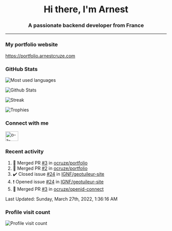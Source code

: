 <h1 align="center">Hi there, I'm Arnest</h1>
<h3 align="center">A passionate backend developer from France</h3>

---

### My portfolio website

https://portfolio.arnestcruze.com

### GitHub Stats

![Most used languages](https://github-readme-stats.vercel.app/api/top-langs/?username=ocruze&langs_count=10&layout=compact&hide=tsql)

![Github Stats](https://github-readme-stats.vercel.app/api?username=ocruze&count_private=true&show_icons=true&title_color=fff&text_color=fff&bg_color=30,36d1dc,904e95)

![Streak](https://github-readme-streak-stats.herokuapp.com/?user=ocruze&)

![Trophies](https://github-profile-trophy.vercel.app/?username=ocruze)

### Connect with me

<p align="left">
<a href="https://linkedin.com/in/o-a-cruze" target="blank"><img align="center" src="https://raw.githubusercontent.com/rahuldkjain/github-profile-readme-generator/master/src/images/icons/Social/linked-in-alt.svg" alt="o-a-cruze" height="30" width="40" /></a>
</p>

### Recent activity

<!--RECENT_ACTIVITY:start-->
1. 🎉 Merged PR [#3](https://github.com/ocruze/portfolio/pull/3) in [ocruze/portfolio](https://github.com/ocruze/portfolio)
2. 🎉 Merged PR [#2](https://github.com/ocruze/portfolio/pull/2) in [ocruze/portfolio](https://github.com/ocruze/portfolio)
3. ✔️ Closed issue [#24](https://github.com/IGNF/geotuileur-site/issues/24) in [IGNF/geotuileur-site](https://github.com/IGNF/geotuileur-site)
4. ❗️ Opened issue [#24](https://github.com/IGNF/geotuileur-site/issues/24) in [IGNF/geotuileur-site](https://github.com/IGNF/geotuileur-site)
5. 🎉 Merged PR [#3](https://github.com/ocruze/openid-connect/pull/3) in [ocruze/openid-connect](https://github.com/ocruze/openid-connect)
<!--RECENT_ACTIVITY:end-->

<!--RECENT_ACTIVITY:last_update-->
Last Updated: Sunday, March 27th, 2022, 1:36:16 AM
<!--RECENT_ACTIVITY:last_update_end-->

### Profile visit count

![Profile visit count](https://profile-counter.glitch.me/ocruze/count.svg)
